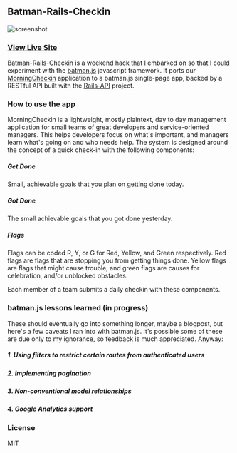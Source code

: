 ## Batman-Rails-Checkin

![screenshot](http://i.imgur.com/ua0Sr2w.png)

### [View Live Site](http://batmanrailscheckin.herokuapp.com)

Batman-Rails-Checkin is a weekend hack that I embarked on so that I could experiment with the [batman.js](https://github.com/Shopify/batman) javascript framework. It ports our [MorningCheckin](https://github.com/cjoh/morning-checkin) application to a batman.js single-page app, backed by a RESTful API built with the [Rails-API](https://github.com/rails-api/rails-api) project.

### How to use the app

MorningCheckin is a lightweight, mostly plaintext, day to day management application for small teams of great developers and service-oriented managers. This helps developers focus on what's important, and managers learn what's going on and who needs help. The system is designed around the concept of a quick check-in with the following components:

##### Get Done
Small, achievable goals that you plan on getting done today.

##### Got Done
The small achievable goals that you got done yesterday.

##### Flags
Flags can be coded R, Y, or G for Red, Yellow, and Green respectively. Red flags are flags that are stopping you from getting things done. Yellow flags are flags that might cause trouble, and green flags are causes for celebration, and/or unblocked obstacles.

Each member of a team submits a daily checkin with these components.

### batman.js lessons learned (in progress)
These should eventually go into something longer, maybe a blogpost, but here's a few caveats I ran into with batman.js. It's possible some of these are due only to my ignorance, so feedback is much appreciated. Anyway:

##### 1. Using filters to restrict certain routes from authenticated users

##### 2. Implementing pagination

##### 3. Non-conventional model relationships

##### 4. Google Analytics support



### License
MIT